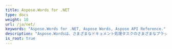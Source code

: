 ```yaml
---
title: Aspose.Words for .NET
type: docs
weight: 10
url: /ja/net/
keywords: "Aspose.Words for .NET, Aspose Words, Aspose API Reference."
description: "Aspose.Wordsは、さまざまなドキュメント処理タスクのさまざまなプラットフォームの開発者が使用できるクラスライブラリです。"
is_root: true
---
```

